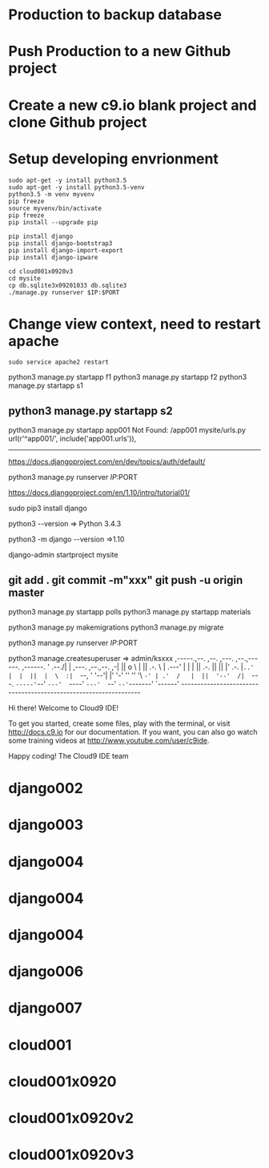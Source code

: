 # Production to backup database

# Push Production to a new Github project

# Create a new c9.io blank project and clone Github project

# Setup developing envrionment

    sudo apt-get -y install python3.5
    sudo apt-get -y install python3.5-venv
    python3.5 -m venv myvenv
    pip freeze
    source myvenv/bin/activate
    pip freeze
    pip install --upgrade pip
    
    pip install django
    pip install django-bootstrap3
    pip install django-import-export
    pip install django-ipware
    
    cd cloud001x0920v3
    cd mysite
    cp db.sqlite3x09201033 db.sqlite3
    ./manage.py runserver $IP:$PORT
    
# Change view context, need to restart apache
    sudo service apache2 restart

python3 manage.py startapp f1
python3 manage.py startapp f2
python3 manage.py startapp s1

python3 manage.py startapp s2
--------------------------------------------
python3 manage.py startapp app001
  Not Found: /app001
    mysite/urls.py
      url(r'^app001/', include('app001.urls')),


---------------------------------------------




https://docs.djangoproject.com/en/dev/topics/auth/default/

python3 manage.py runserver $IP:$PORT


https://docs.djangoproject.com/en/1.10/intro/tutorial01/

sudo pip3 install django

python3 --version
=> Python 3.4.3

python3 -m django --version
=>1.10

django-admin startproject mysite

git add .
git commit -m"xxx"
git push -u origin master
-----------------
python3 manage.py startapp polls
python3 manage.py startapp materials


python3 manage.py makemigrations
python3 manage.py migrate

python3 manage.py runserver $IP:$PORT



python3 manage.createsuperuser
=> admin/ksxxx
     ,-----.,--.                  ,--. ,---.   ,--.,------.  ,------.
    '  .--./|  | ,---. ,--.,--. ,-|  || o   \  |  ||  .-.  \ |  .---'
    |  |    |  || .-. ||  ||  |' .-. |`..'  |  |  ||  |  \  :|  `--, 
    '  '--'\|  |' '-' ''  ''  '\ `-' | .'  /   |  ||  '--'  /|  `---.
     `-----'`--' `---'  `----'  `---'  `--'    `--'`-------' `------'
    ----------------------------------------------------------------- 


Hi there! Welcome to Cloud9 IDE!

To get you started, create some files, play with the terminal,
or visit http://docs.c9.io for our documentation.
If you want, you can also go watch some training videos at
http://www.youtube.com/user/c9ide.

Happy coding!
The Cloud9 IDE team

# django002
# django003
# django004
# django004
# django004
# django006
# django007
# cloud001
# cloud001x0920
# cloud001x0920v2
# cloud001x0920v3
